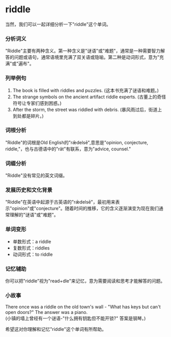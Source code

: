 # riddle

当然，我们可以一起详细分析一下"riddle"这个单词。

  

### 分析词义

  

"Riddle"主要有两种含义。第一种含义是"谜语"或"难题"，通常是一种需要智力解答的问题或语句，通常语境里充满了双关语或隐喻。第二种是动词形式，意为"充满"或"遍布"。

  

### 列举例句

  

1.  The book is filled with riddles and puzzles. (这本书充满了谜语和难题。)
2.  The strange symbols on the ancient artifact riddle experts. (古董上的奇怪符号让专家们感到困惑。)
3.  After the storm, the street was riddled with debris. (暴风雨过后，街道上到处都是碎片。)

  

### 词根分析

  

"Riddle"的词根是Old English的"rǣdelsē",意思是"opinion, conjecture, riddle,"，也与古德语中的"rât"有联系，意为"advice, counsel."

  

### 词缀分析

  

"Riddle"没有常见的英文词缀。

  

### 发展历史和文化背景

  

"Riddle"在英语中起源于古英语的"rǣdelsē"，最初用来表示"opinion"或"conjecture"。随着时间的推移，它的含义逐渐演变为现在我们通常理解的"谜语"或"难题"。

  

### 单词变形

  

*   单数形式：a riddle
*   复数形式：riddles
*   动词形式：to riddle

  

### 记忆辅助

  

你可以把"riddle"视为"read+dle"来记忆，意为需要阅读和思考才能解答的问题。

  

### 小故事

  

There once was a riddle on the old town's wall - "What has keys but can't open doors?" The answer was a piano.  
(小镇的墙上曾经有一个谜语-"什么拥有钥匙但不能开锁?" 答案是钢琴。)

  

希望这对你理解和记忆"riddle"这个单词有所帮助。
